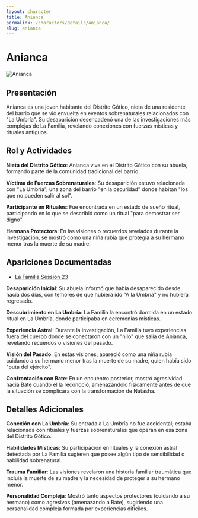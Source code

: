 ```yaml
---
layout: character
title: Anianca
permalink: /characters/details/anianca/
slug: anianca
---
```


# Anianca

<div class="character-photo">
  <img src="{{ site.baseurl }}/assets/img/characters/anianca.png" alt="Anianca" />
</div>

## Presentación

Anianca es una joven habitante del Distrito Gótico, nieta de una residente del barrio que se vio envuelta en eventos sobrenaturales relacionados con "La Umbría". Su desaparición desencadenó una de las investigaciones más complejas de La Familia, revelando conexiones con fuerzas místicas y rituales antiguos.

## Rol y Actividades

**Nieta del Distrito Gótico**: Anianca vive en el Distrito Gótico con su abuela, formando parte de la comunidad tradicional del barrio.

**Víctima de Fuerzas Sobrenaturales**: Su desaparición estuvo relacionada con "La Umbría", una zona del barrio "en la oscuridad" donde habitan "los que no pueden salir al sol".

**Participante en Rituales**: Fue encontrada en un estado de sueño ritual, participando en lo que se describió como un ritual "para demostrar ser digno".

**Hermana Protectora**: En las visiones o recuerdos revelados durante la investigación, se mostró como una niña rubia que protegía a su hermano menor tras la muerte de su madre.

## Apariciones Documentadas
- [La Familia Session 23](../../campaigns/la-familia/session-23.md)

**Desaparición Inicial**: Su abuela informó que había desaparecido desde hacía dos días, con temores de que hubiera ido "A la Umbría" y no hubiera regresado.

**Descubrimiento en La Umbría**: La Familia la encontró dormida en un estado ritual en La Umbría, donde participaba en ceremonias místicas.

**Experiencia Astral**: Durante la investigación, La Familia tuvo experiencias fuera del cuerpo donde se conectaron con un "hilo" que salía de Anianca, revelando recuerdos o visiones del pasado.

**Visión del Pasado**: En estas visiones, apareció como una niña rubia cuidando a su hermano menor tras la muerte de su madre, quien había sido "puta del ejército".

**Confrontación con Bate**: En un encuentro posterior, mostró agresividad hacia Bate cuando él la reconoció, amenazándolo físicamente antes de que la situación se complicara con la transformación de Natasha.

## Detalles Adicionales

**Conexión con La Umbría**: Su entrada a La Umbría no fue accidental; estaba relacionada con rituales y fuerzas sobrenaturales que operan en esa zona del Distrito Gótico.

**Habilidades Místicas**: Su participación en rituales y la conexión astral detectada por La Familia sugieren que posee algún tipo de sensibilidad o habilidad sobrenatural.

**Trauma Familiar**: Las visiones revelaron una historia familiar traumática que incluía la muerte de su madre y la necesidad de proteger a su hermano menor.

**Personalidad Compleja**: Mostró tanto aspectos protectores (cuidando a su hermano) como agresivos (amenazando a Bate), sugiriendo una personalidad compleja formada por experiencias difíciles.